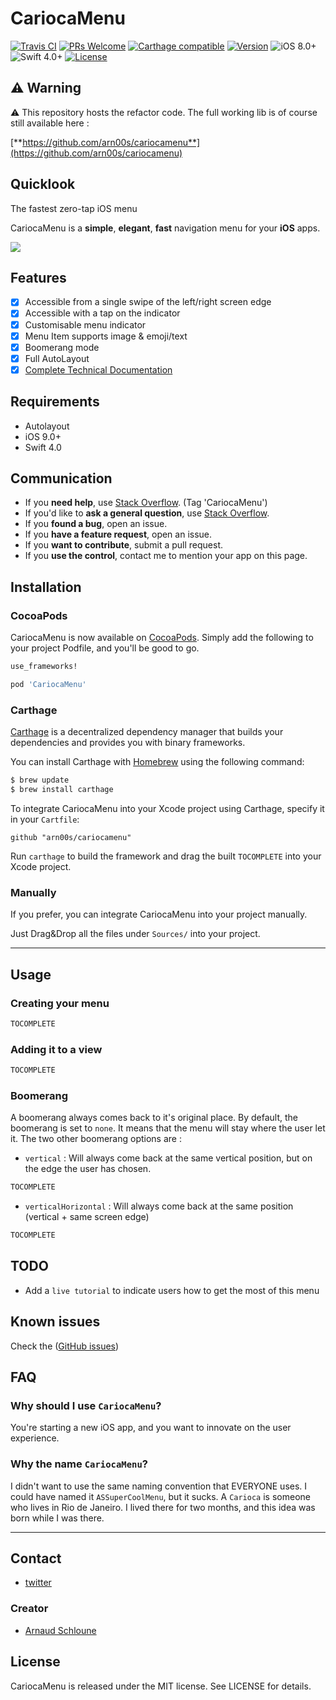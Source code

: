 # CariocaMenu

[![Travis CI](https://img.shields.io/travis/arn00s/cariocamenu_refactor.svg)](https://img.shields.io/travis/arn00s/cariocamenu_refactor.svg)
[![PRs Welcome](https://img.shields.io/badge/PRs-welcome-brightgreen.svg)](http://makeapullrequest.com)
[![Carthage compatible](https://img.shields.io/badge/Carthage-Compatible-brightgreen.svg?style=flat)](https://github.com/Carthage/Carthage)
[![Version](https://img.shields.io/cocoapods/v/Hero.svg?style=flat)](http://cocoapods.org/pods/Hero)
![iOS 8.0+](https://img.shields.io/badge/iOS-8.0%2B-blue.svg)
![Swift 4.0+](https://img.shields.io/badge/Swift-4.0%2B-orange.svg)
[![License](https://img.shields.io/cocoapods/l/Hero.svg?style=flat)](https://github.com/arn00s/cariocamenu_refactor/blob/master/LICENSE?raw=true)

## ⚠️ Warning

⚠️ This repository hosts the refactor code. The full working lib is of course still available here :

[**https://github.com/arn00s/cariocamenu**](https://github.com/arn00s/cariocamenu)

## Quicklook

The fastest zero-tap iOS menu

CariocaMenu is a **simple**, **elegant**, **fast** navigation menu for your **iOS** apps.

![](https://raw.githubusercontent.com/arn00s/cariocamenu/master/cariocamenu.gif)

## Features

- [x] Accessible from a single swipe of the left/right screen edge
- [x] Accessible with a tap on the indicator
- [x] Customisable menu indicator
- [x] Menu Item supports image & emoji/text
- [x] Boomerang mode
- [x] Full AutoLayout
- [x] [Complete Technical Documentation](http://arn00s.github.io/cariocamenu/)

## Requirements

- Autolayout
- iOS 9.0+
- Swift 4.0

## Communication

- If you **need help**, use [Stack Overflow](http://stackoverflow.com/questions/tagged/CariocaMenu). (Tag 'CariocaMenu')
- If you'd like to **ask a general question**, use [Stack Overflow](http://stackoverflow.com/questions/tagged/CariocaMenu).
- If you **found a bug**, open an issue.
- If you **have a feature request**, open an issue.
- If you **want to contribute**, submit a pull request.
- If you **use the control**, contact me to mention your app on this page.

## Installation

### CocoaPods
CariocaMenu is now available on [CocoaPods](http://cocoapods.org).
Simply add the following to your project Podfile, and you'll be good to go.

```ruby
use_frameworks!

pod 'CariocaMenu'
```

### Carthage

[Carthage](https://github.com/Carthage/Carthage) is a decentralized dependency manager that builds your dependencies and provides you with binary frameworks.

You can install Carthage with [Homebrew](http://brew.sh/) using the following command:

```bash
$ brew update
$ brew install carthage
```

To integrate CariocaMenu into your Xcode project using Carthage, specify it in your `Cartfile`:

```ogdl
github "arn00s/cariocamenu"
```

Run `carthage` to build the framework and drag the built `TOCOMPLETE` into your Xcode project.

### Manually

If you prefer, you can integrate CariocaMenu into your project manually.

Just Drag&Drop all the files under `Sources/` into your project.

---

## Usage

### Creating your menu

```swift
TOCOMPLETE
```

### Adding it to a view

```swift
TOCOMPLETE
```

### Boomerang

A boomerang always comes back to it's original place.
By default, the boomerang is set to `none`. It means that the menu will stay where the user let it.
The two other boomerang options are :

- `vertical` : Will always come back at the same vertical position, but on the edge the user has chosen.
```swift
TOCOMPLETE
```

- `verticalHorizontal` : Will always come back at the same position (vertical + same screen edge)
```swift
TOCOMPLETE
```

## TODO

- Add a `live tutorial` to indicate users how to get the most of this menu

## Known issues

Check the ([GitHub issues](https://github.com/arn00s/CariocaMenu/issues))

## FAQ

### Why should I use `CariocaMenu`?

You're starting a new iOS app, and you want to innovate on the user experience.

### Why the name `CariocaMenu`?

I didn't want to use the same naming convention that EVERYONE uses. I could have named it `ASSuperCoolMenu`, but it sucks.
A `Carioca` is someone who lives in Rio de Janeiro. I lived there for two months, and this idea was born while I was there.

* * *

## Contact

- [twitter](https://twitter.com/mmommommomo)

### Creator

- [Arnaud Schloune](https://github.com/arn00s)

## License

CariocaMenu is released under the MIT license. See LICENSE for details.
